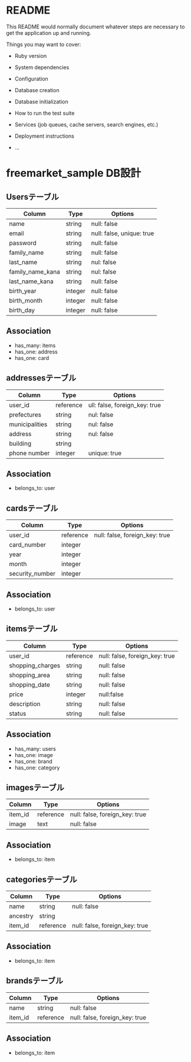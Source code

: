 # README

This README would normally document whatever steps are necessary to get the
application up and running.

Things you may want to cover:

* Ruby version

* System dependencies

* Configuration

* Database creation

* Database initialization

* How to run the test suite

* Services (job queues, cache servers, search engines, etc.)

* Deployment instructions

* ...


# freemarket_sample DB設計 
## Usersテーブル
|Column|Type|Options|
|------|----|-------|
|name|string|null: false|
|email|string|null: false, unique: true|
|password|string|null: false|
|family_name|string|null: false|
|last_name|string|nul: false|
|family_name_kana|string|nul: false|
|last_name_kana|string|null: false|
|birth_year|integer|null: false|
|birth_month|integer|null: false|
|birth_day|integer|null: false|
 ## Association
- has_many: items
- has_one: address
- has_one: card


## addressesテーブル
|Column|Type|Options|
|------|----|-------|
|user_id|reference|ull: false, foreign_key: true|
|prefectures|string|nul: false|
|municipalities|string|nul: false|
|address|string|nul: false|
|building|string||
|phone number|integer|unique: true|
 ## Association
- belongs_to: user


## cardsテーブル
|Column|Type|Options|
|------|----|-------|
|user_id|reference|null: false, foreign_key: true|
|card_number|integer||
|year|integer||
|month|integer||
|security_number|integer||
## Association
- belongs_to: user


## itemsテーブル
|Column|Type|Options|
|------|----|-------|
|user_id|reference|null: false, foreign_key: true|
|shopping_charges|string|null: false|
|shopping_area|string|null: false|
|shopping_date|string|null: false|
|price|integer|null:false|
|description|string|null: false|
|status|string|null: false|
 ## Association
- has_many: users
- has_one: image
- has_one: brand
- has_one: category


## imagesテーブル
Column|Type|Options|
|------|----|-------|
|item_id|reference|null: false, foreign_key: true|
|image|text|null: false|
## Association
- belongs_to: item


## categoriesテーブル
Column|Type|Options|
|------|----|-------|
|name|string|null: false|
|ancestry|string||
|item_id|reference|null: false, foreign_key: true|
## Association
- belongs_to: item


## brandsテーブル
Column|Type|Options|
|------|----|-------|
|name|string|null: false|
|item_id|reference|null: false, foreign_key: true|
## Association
- belongs_to: item